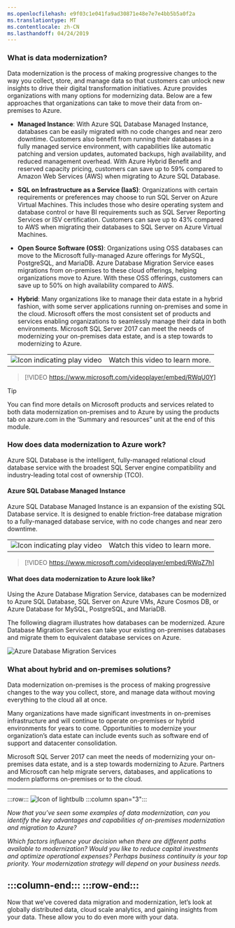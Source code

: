 ```yaml
---
ms.openlocfilehash: e9f03c1e041fa9ad30871e48e7e7e4bb5b5a0f2a
ms.translationtype: MT
ms.contentlocale: zh-CN
ms.lasthandoff: 04/24/2019
---
```

### <a name="what-is-data-modernization"></a>What is data modernization? 

Data modernization is the process of making progressive changes to the way you collect, store, and manage data so that customers can unlock new insights to drive their digital transformation initiatives. Azure provides organizations with many options for modernizing data. Below are a few approaches that organizations can take to move their data from on-premises to Azure.

- **Managed Instance**: With Azure SQL Database Managed Instance, databases can be easily migrated with no code changes and near zero downtime. Customers also benefit from running their databases in a fully managed service environment, with capabilities like automatic patching and version updates, automated backups, high availability, and reduced management overhead. With Azure Hybrid Benefit and reserved capacity pricing, customers can save up to 59% compared to Amazon Web Services (AWS) when migrating to Azure SQL Database.

- **SQL on Infrastructure as a Service (IaaS)**: Organizations with certain requirements or preferences may choose to run SQL Server on Azure Virtual Machines. This includes those who desire operating system and database control or have BI requirements such as SQL Server Reporting Services or ISV certification. Customers can save up to 43% compared to AWS when migrating their databases to SQL Server on Azure Virtual Machines.

- **Open Source Software (OSS)**: Organizations using OSS databases can move to the Microsoft fully-managed Azure offerings for MySQL, PostgreSQL, and MariaDB. Azure Database Migration Service eases migrations from on-premises to these cloud offerings, helping organizations move to Azure. With these OSS offerings, customers can save up to 50% on high availability compared to AWS. 

- **Hybrid**: Many organizations like to manage their data estate in a hybrid fashion, with some server applications running on-premises and some in the cloud. Microsoft offers the most consistent set of products and services enabling organizations to seamlessly manage their data in both environments. Microsoft SQL Server 2017 can meet the needs of modernizing your on-premises data estate, and is a step towards to modernizing to Azure.

|  |  |
| ------------ | -------------| 
|![Icon indicating play video](../media/video_icon.png)|Watch this video to learn more.|

 >[!VIDEO https://www.microsoft.com/videoplayer/embed/RWqU0Y]

> [!TIP]
> You can find more details on Microsoft products and services related to both data modernization on-premises and to Azure by using the products tab on azure.com in the ‘Summary and resources” unit at the end of this module. 

### <a name="how-does-data-modernization-to-azure-work"></a>How does data modernization to Azure work? 

Azure SQL Database is the intelligent, fully-managed relational cloud database service with the broadest SQL Server engine compatibility and industry-leading total cost of ownership (TCO).

#### <a name="azure-sql-database-managed-instance"></a>Azure SQL Database Managed Instance

Azure SQL Database Managed Instance is an expansion of the existing SQL Database service. It is designed to enable friction-free database migration to a fully-managed database service, with no code changes and near zero downtime. 

|  |  |
| ------------ | -------------| 
|![Icon indicating play video](../media/video_icon.png)|Watch this video to learn more.|

>[!VIDEO https://www.microsoft.com/videoplayer/embed/RWqZ7h]

#### <a name="what-does-data-modernization-to-azure-look-like"></a>What does data modernization to Azure look like?

Using the Azure Database Migration Service, databases can be modernized to Azure SQL Database, SQL Server on Azure VMs, Azure Cosmos DB, or Azure Database for MySQL, PostgreSQL, and MariaDB.

The following diagram illustrates how databases can be modernized.  Azure Database Migration Services can take your existing on-premises databases and migrate them to equivalent database services on Azure.

![Azure Database Migration Services](../media/IC-GM05-diagram-3B.png)

### <a name="what-about-hybrid-and-on-premises-solutions"></a>What about hybrid and on-premises solutions?

Data modernization on-premises is the process of making progressive changes to the way you collect, store, and manage data without moving everything to the cloud all at once.

Many organizations have made significant investments in on-premises infrastructure and will continue to operate on-premises or hybrid environments for years to come. Opportunities to modernize your organization’s data estate can include events such as software end of support and datacenter consolidation.  

Microsoft SQL Server 2017 can meet the needs of modernizing your on-premises data estate, and is a step towards modernizing to Azure. Partners and Microsoft can help migrate servers, databases, and applications to modern platforms on-premises or to the cloud.

------------
:::row:::
![Icon of lightbulb](../media/Lightbulb_icon.png)
  :::column span="3":::

*Now that you’ve seen some examples of data modernization, can you identify the key advantages and capabilities of on-premises modernization and migration to Azure?*

*Which factors influence your decision when there are different paths available to modernization? Would you like to reduce capital investments and optimize operational expenses? Perhaps business continuity is your top priority. Your modernization strategy will depend on  your business needs.*

:::column-end:::
:::row-end:::
------------
Now that we’ve covered data migration and modernization, let’s look at globally distributed data, cloud scale analytics, and gaining insights from your data. These allow you to do even more with your data.
